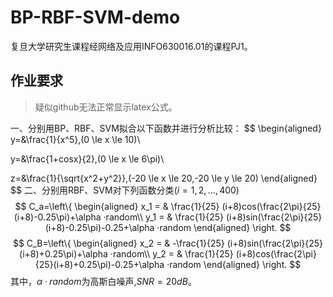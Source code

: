 # BP-RBF-SVM-demo

复旦大学研究生课程经网络及应用INFO630016.01的课程PJ1。

## 作业要求

> 疑似github无法正常显示latex公式。

一、分别用BP、RBF、SVM拟合以下函数并进行分析比较：
$$
\begin{aligned}
y=&\frac{1}{x^5},(0 \le x \le 10)\\

y=&\frac{1+cosx}{2},(0 \le x \le 6\pi)\\

z=&\frac{1}{\sqrt{x^2+y^2}},(-20 \le x \le 20,-20 \le y \le 20)
\end{aligned}
$$
二、分别用RBF、SVM对下列函数分类$(i=1,2,...,400)$
$$
C_a=\left\{
	\begin{aligned}
		x_1 = & \frac{1}{25} (i+8)cos(\frac{2\pi}{25}(i+8)-0.25\pi)+\alpha ·random\\
		y_1 = & \frac{1}{25} (i+8)sin(\frac{2\pi}{25}(i+8)-0.25\pi)-0.25+\alpha ·random
	\end{aligned}
	\right.
$$
$$
C_B=\left\{
	\begin{aligned}
		x_2 = & -\frac{1}{25} (i+8)sin(\frac{2\pi}{25}(i+8)+0.25\pi)+\alpha ·random\\
		y_2 = & \frac{1}{25} (i+8)cos(\frac{2\pi}{25}(i+8)+0.25\pi)-0.25+\alpha ·random
	\end{aligned}
	\right.
$$
其中，$\alpha ·random$为高斯白噪声,$SNR=20dB$。
